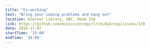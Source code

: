 ```yaml
---
title: "Co-working"
text: "Bring your coding problems and hang out"
location: Koerner Library, UBC, Room 216
link: https://github.com/minisciencegirl/studyGroup/issues/139
date: 2016-11-07
startTime: '15:00'
endTime: '16:00'
---
```

